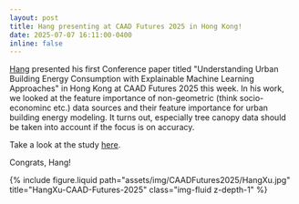 ```yaml
---
layout: post
title: Hang presenting at CAAD Futures 2025 in Hong Kong!
date: 2025-07-07 16:11:00-0400
inline: false
---
```


[Hang](https://sustainableurbansystems.com/team/xu/) presented his first Conference paper titled "Understanding Urban Building Energy Consumption with Explainable Machine Learning Approaches" in Hong Kong at CAAD Futures 2025 this week. In his work, we looked at the feature importance of non-geometric (think socio-econominc etc.) data sources and their feature importance for urban building energy modeling. It turns out, especially tree canopy data should be taken into account if the focus is on accuracy.

Take a look at the study [here](https://www.dropbox.com/scl/fi/b92tj622ejihjs3sdblnj/CAAD_Futures_2025_Sub_29_Revised.pdf).

Congrats, Hang!

<div class="row justify-content-sm-center">
    <div class="col-sm-10 mt-3 mt-md-0">
        {% include figure.liquid path="assets/img/CAADFutures2025/HangXu.jpg" title="HangXu-CAAD-Futures-2025" class="img-fluid z-depth-1" %}
    </div>
</div>
